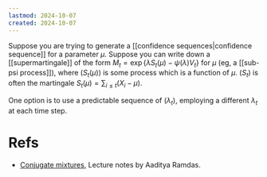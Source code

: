 ```yaml
---
lastmod: 2024-10-07
created: 2024-10-07
---
```


Suppose you are trying to generate a [[confidence sequences|confidence sequence]] for a parameter $\mu$. Suppose you can write down a [[supermartingale]] of the form $M_t = \exp\{ \lambda S_t(\mu) - \psi(\lambda) V_t\}$ for $\mu$ (eg, a [[sub-psi process]]), where $(S_t(\mu))$ is some process which is a function of $\mu$. $(S_t)$ is often the martingale $S_t(\mu) = \sum_{i\leq t}(X_i - \mu)$.  

One option is to use a predictable sequence of $(\lambda_t)$, employing a different $\lambda_t$ at each time step. 

# Refs 
- [Conjugate mixtures](https://www.stat.cmu.edu/~aramdas/martingales18/L18-conjugate.pdf), Lecture notes by Aaditya Ramdas. 